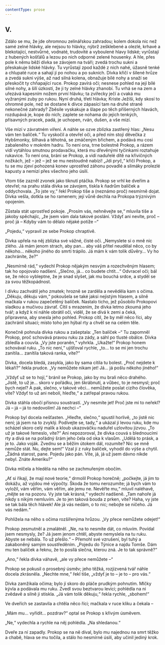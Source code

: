 ```yaml
---
contentType: prose
---
```


## V.

Zdálo se mu, že jde ohromnou zelinářskou zahradou; kolem dokola nic než samé zelné hlávky, ale nejsou to hlávky, nýbrž zešklebené a olezlé, krhavé a blekotající, nestvůrné, vodnaté, trudovité a vyboulené hlavy lidské; vyrůstají z hubených košťálů a lezou po nich odporné zelené housenky. A hle, přes pole k němu běží dívka se závojem na tváři; zvedá trochu sukni a přeskakuje lidské hlávky. Tu vyrůstají zpod každé z nich nahé, úžasně tenké a chlupaté ruce a sahají jí po nohou a po sukních. Dívka křičí v šílené hrůze a zvedá sukni výše, až nad silná kolena, obnažuje bílé nohy a snaží se přeskočit ty chňapající ruce. Prokop zavírá oči; nesnese pohled na její bílé silné nohy, a šílí úzkostí, že ji ty zelné hlávky zhanobí. Tu vrhá se na zem a uřezává kapesním nožem první hlávku; ta zvířecky ječí a cvaká mu vyžranými zuby po rukou. Nyní druhá, třetí hlávka; Kriste Ježíši, kdy skosí to ohromné pole, než se dostane k dívce zápasící tam na druhé straně nekonečné zahrady? Zběsile vyskakuje a šlape po těch příšerných hlavách, rozdupává je, kope do nich; zaplete se nohama do jejich tenkých, přísavných pracek, padá, je uchopen, rván, dušen, a vše mizí.

Vše mizí v závratném víření. A náhle se ozve zblízka zastřený hlas: „Nesu vám ten balíček.“ Tu vyskočil a otevřel oči, a před ním stojí děvečka z Hybšmonky, šilhavá a těhotná, se zmáčeným břichem, a podává mu cosi zabaleného v mokrém hadru. To není ona, trne bolestně Prokop, a rázem vidí vytáhlou smutnou prodavačku, která mu dřevěnými tyčinkami roztahuje rukavice. To není ona, brání se Prokop, a vidí naduřelé dítě na křivičných nožkách, jež – jež – jež se mu nestoudně nabízí! „Jdi pryč,“ křičí Prokop, a tu se mu zjeví pohozená konev uprostřed záhonu povadlé a slimáky prolezlé kapusty a nemizí přes všechno jeho úsilí.

Vtom tiše zazněl zvonek jako tiknutí ptáčka. Prokop se vrhl ke dveřím a otevřel; na prahu stála dívka se závojem, tiskla k ňadrům balíček a oddychovala. „To jste vy,“ řekl Prokop tiše a (neznámo proč) nesmírně dojat. Dívka vešla, dotkla se ho ramenem; její vůně dechla na Prokopa trýznivým opojením.

Zůstala stát uprostřed pokoje. „Prosím vás, nehněvejte se,“ mluvila tiše a jakoby spěchajíc, „že jsem vám dala takové poslání. Vždyť ani nevíte, proč – proč já – Kdyby vám to dělalo nějaké potíže –“

„Pojedu,“ vypravil ze sebe Prokop chraptivě.

Dívka upřela na něj zblízka své vážné, čisté oči. „Nemyslete si o mně nic zlého. Já mám jenom strach, aby pan… aby váš přítel neudělal něco, co by někoho… někoho jiného do smrti trápilo. Já mám k vám tolik důvěry… Vy ho zachráníte, že?“

„Nesmírně rád,“ vydechl Prokop nějakým nesvým a rozechvěným hlasem; tak ho opojovalo nadšení. „Slečno, já… co budete chtít…“ Odvracel oči; bál se, že něco vybleptne, že je snad slyšet, jak mu bouchá srdce, a styděl se za svou těžkopádnost.

I dívku zachvátil jeho zmatek; hrozně se zarděla a nevěděla kam s očima. „Děkuju, děkuju vám,“ pokoušela se také jaksi nejistým hlasem, a silně mačkala v rukou zapečetěný balíček. Nastalo ticho, jež působilo Prokopovi sladkou a mučivou závrať. Cítil s mrazením, že dívka letmo zkoumá jeho tvář; a když k ní náhle obrátil oči, viděl, že se dívá k zemi a čeká, připravena, aby snesla jeho pohled. Prokop cítil, že by měl něco říci, aby zachránil situaci; místo toho jen hýbal rty a chvěl se na celém těle.

Konečně pohnula dívka rukou a zašeptala: „Ten balíček –“ Tu zapomněl Prokop, proč schovává pravou ruku za zády, a sáhl po tlusté obálce. Dívka zbledla a couvla. „Vy jste poraněn,“ vyhrkla. „Ukažte!“ Prokop honem schovával ruku. „To nic není,“ ujišťoval rychle, „to… to se mi jen trochu zanítila… zanítila taková ranka, víte?“

Dívka, docela bledá, zasykla, jako by sama cítila tu bolest. „Proč nejdete k lékaři?“ řekla prudce. „Vy nemůžete nikam jet! Já… já pošlu někoho jiného!“

„Vždyť už se to hojí,“ bránil se Prokop, jako by mu brali něco drahého. „Jistě, to už je… skoro v pořádku, jen škrábnutí, a vůbec, to je nesmysl; proč bych nejel? A pak, slečno, v takové věci… nemůžete poslat cizího člověka, víte? Vždyť to už ani nebolí, hleďte,“ a zatřepal pravou rukou.

Dívka stáhla obočí přísnou soustrastí. „Vy nesmíte jet! Proč jste mi to neřekl? Já – já – já to nedovolím! Já nechci –“

Prokop byl docela nešťasten. „Hleďte, slečno,“ spustil horlivě, „to jistě nic není; já jsem na to zvyklý. Podívejte se, tady,“ a ukázal jí levou ruku, kde mu scházel skoro celý malík a kloub ukazováčku naduřel uzlovitou jizvou. „To už je takové řemeslo, víte?“ Ani nepozoroval, že dívka couvá s blednoucími rty a dívá se na pořádný šrám jeho čela od oka k vlasům. „Udělá to prásk, a je to. Jako voják. Zvednu se a běžím útokem dál, rozumíte? Nic se mně nemůže stát. Nu, dejte sem!“ Vzal jí z ruky balíček, vyhodil do výše a chytil. „Žádná starost, pane. Pojedu jako pán. Víte, já, já už jsem dávno nikde nebyl. Znáte Ameriku?“

Dívka mlčela a hleděla na něho se zachmuřeným obočím.

„Ať si říkají, že mají nové teorie,“ drmolil Prokop horečně; „počkejte, já jim to dokážu, až vyjdou mé výpočty. Škoda že tomu nerozumíte; já bych vám to vyložil, vám věřím, vám věřím, ale jemu ne. Nevěřte mu,“ mluvil naléhavě, „mějte se na pozoru. Vy jste tak krásná,“ vydechl nadšeně. „Tam nahoře já nikdy s nikým nemluvím. Je to jen taková bouda z prken, víte? Haha, vy jste se tak bála těch hlávek! Ale já vás nedám, o to nic; nebojte se ničeho. Já vás nedám.“

Pohlížela na něho s očima rozšířenýma hrůzou. „Vy přece nemůžete odejet!“

Prokop zesmutněl a zmalátněl. „Ne, na to nesmíte dát, co mluvím. Povídal jsem nesmysly, že? Já jsem jenom chtěl, abyste nemyslela na tu ruku. Abyste se nebála. To už přešlo.“ – Přemohl své vzrušení, byl tuhý a zakaboněný samým soustředěním. „Pojedu do Týnice a najdu Tomše. Dám mu ten balíček a řeknu, že to posílá slečna, kterou zná. Je to tak správně?“

„Ano,“ řekla dívka váhavě, „ale vy přece nemůžete –“

Prokop se pokusil o prosebný úsměv; jeho těžká, rozjizvená tvář náhle docela zkrásněla. „Nechte mne,“ řekl tiše, „vždyť je to – je to – pro vás.“

Dívka zamžikala očima; bylo jí skoro do pláče prudkým pohnutím. Mlčky kývla a podávala mu ruku. Zvedl svou beztvarou levici; pohlédla na ni zvědavě a silně ji stiskla. „Já vám tolik děkuju,“ řekla rychle, „sbohem!“

Ve dveřích se zastavila a chtěla něco říci; mačkala v ruce kliku a čekala –

„Mám mu… vyřídit… pozdrav?“ optal se Prokop s křivým úsměvem.

„Ne,“ vydechla a rychle na něj pohlédla. „Na shledanou.“

Dveře za ní zapadly. Prokop se na ně díval, bylo mu najednou na smrt těžko a chabě, hlava se mu točila, a stálo ho nesmírné úsilí, aby učinil jediný krok.
